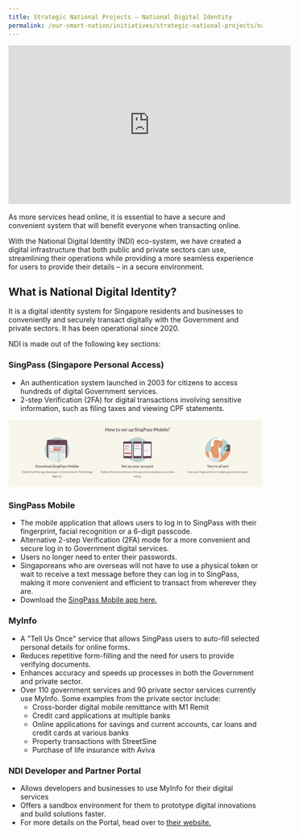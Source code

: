 ```yaml
---
title: Strategic National Projects – National Digital Identity 
permalink: /our-smart-nation/initiatives/strategic-national-projects/national-digital-identity
---
```


<iframe width="560" height="315" src="https://www.youtube.com/embed/bdiSXeQ2i5s" frameborder="0" allow="accelerometer; autoplay; clipboard-write; encrypted-media; gyroscope; picture-in-picture" allowfullscreen></iframe>

As more services head online, it is essential to have a secure and convenient system that will benefit everyone when transacting online. 

With the National Digital Identity (NDI) eco-system, we have created a digital infrastructure that both public and private sectors can use, streamlining their operations while providing a more seamless experience for users to provide their details – in a secure environment.

## What is National Digital Identity?

It is a digital identity system for Singapore residents and businesses to conveniently and securely transact digitally with the Government and private sectors. It has been operational since 2020. 

NDI is made out of the following key sections:  

### SingPass (Singapore Personal Access)

- An authentication system launched in 2003 for citizens to access hundreds of digital Government services.
- 2-step Verification (2FA) for digital transactions involving sensitive information, such as filing taxes and viewing CPF statements.

![SingPass mobile app setup](/images/our-smart-nation/SingPass-mobile-setup.png)

### SingPass Mobile

- The mobile application that allows users to log in to SingPass with their fingerprint, facial recognition or a 6-digit passcode.
- Alternative 2-step Verification (2FA) mode for a more convenient and secure log in to Government digital services.
- Users no longer need to enter their passwords.
- Singaporeans who are overseas will not have to use a physical token or wait to receive a text message before they can log in to SingPass, making it more convenient and efficient to transact from wherever they are. 
- Download the <a href="https://app.singpass.gov.sg/" target="_blank">SingPass Mobile app here.</a> 

### MyInfo

- A "Tell Us Once" service that allows SingPass users to auto-fill selected personal details for online forms.
- Reduces repetitive form-filling and the need for users to provide verifying documents.
- Enhances accuracy and speeds up processes in both the Government and private sector.
- Over 110 government services and 90 private sector services currently use MyInfo. Some examples from the private sector include:
  - Cross-border digital mobile remittance with M1 Remit
  - Credit card applications at multiple banks
  - Online applications for savings and current accounts, car loans and credit cards at various banks 
  - Property transactions with StreetSine
  - Purchase of life insurance with Aviva
 
### NDI Developer and Partner Portal

- Allows developers and businesses to use MyInfo for their digital services
- Offers a sandbox environment for them to prototype digital innovations and build solutions faster.
- For more details on the Portal, head over to <a href="https://www.ndi-api.gov.sg/" target="_blank">their website.</a>
